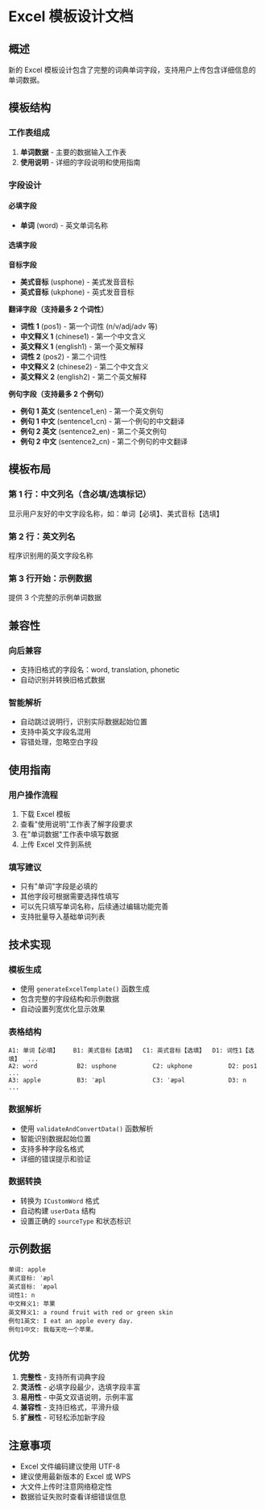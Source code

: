 # Excel 模板设计文档

## 概述

新的 Excel 模板设计包含了完整的词典单词字段，支持用户上传包含详细信息的单词数据。

## 模板结构

### 工作表组成

1. **单词数据** - 主要的数据输入工作表
2. **使用说明** - 详细的字段说明和使用指南

### 字段设计

#### 必填字段

- **单词** (word) - 英文单词名称

#### 选填字段

**音标字段**

- **美式音标** (usphone) - 美式发音音标
- **英式音标** (ukphone) - 英式发音音标

**翻译字段（支持最多 2 个词性）**

- **词性 1** (pos1) - 第一个词性 (n/v/adj/adv 等)
- **中文释义 1** (chinese1) - 第一个中文含义
- **英文释义 1** (english1) - 第一个英文解释
- **词性 2** (pos2) - 第二个词性
- **中文释义 2** (chinese2) - 第二个中文含义
- **英文释义 2** (english2) - 第二个英文解释

**例句字段（支持最多 2 个例句）**

- **例句 1 英文** (sentence1_en) - 第一个英文例句
- **例句 1 中文** (sentence1_cn) - 第一个例句的中文翻译
- **例句 2 英文** (sentence2_en) - 第二个英文例句
- **例句 2 中文** (sentence2_cn) - 第二个例句的中文翻译

## 模板布局

### 第 1 行：中文列名（含必填/选填标记）

显示用户友好的中文字段名称，如：单词【必填】、美式音标【选填】

### 第 2 行：英文列名

程序识别用的英文字段名称

### 第 3 行开始：示例数据

提供 3 个完整的示例单词数据

## 兼容性

### 向后兼容

- 支持旧格式的字段名：word, translation, phonetic
- 自动识别并转换旧格式数据

### 智能解析

- 自动跳过说明行，识别实际数据起始位置
- 支持中英文字段名混用
- 容错处理，忽略空白字段

## 使用指南

### 用户操作流程

1. 下载 Excel 模板
2. 查看"使用说明"工作表了解字段要求
3. 在"单词数据"工作表中填写数据
4. 上传 Excel 文件到系统

### 填写建议

- 只有"单词"字段是必填的
- 其他字段可根据需要选择性填写
- 可以先只填写单词名称，后续通过编辑功能完善
- 支持批量导入基础单词列表

## 技术实现

### 模板生成

- 使用 `generateExcelTemplate()` 函数生成
- 包含完整的字段结构和示例数据
- 自动设置列宽优化显示效果

### 表格结构

```
A1: 单词【必填】    B1: 美式音标【选填】  C1: 英式音标【选填】  D1: 词性1【选填】  ...
A2: word           B2: usphone          C2: ukphone          D2: pos1          ...
A3: apple          B3: ˈæpl             C3: ˈæpəl            D3: n             ...
```

### 数据解析

- 使用 `validateAndConvertData()` 函数解析
- 智能识别数据起始位置
- 支持多种字段名格式
- 详细的错误提示和验证

### 数据转换

- 转换为 `ICustomWord` 格式
- 自动构建 `userData` 结构
- 设置正确的 `sourceType` 和状态标识

## 示例数据

```
单词: apple
美式音标: ˈæpl
英式音标: ˈæpəl
词性1: n
中文释义1: 苹果
英文释义1: a round fruit with red or green skin
例句1英文: I eat an apple every day.
例句1中文: 我每天吃一个苹果。
```

## 优势

1. **完整性** - 支持所有词典字段
2. **灵活性** - 必填字段最少，选填字段丰富
3. **易用性** - 中英文双语说明，示例丰富
4. **兼容性** - 支持旧格式，平滑升级
5. **扩展性** - 可轻松添加新字段

## 注意事项

- Excel 文件编码建议使用 UTF-8
- 建议使用最新版本的 Excel 或 WPS
- 大文件上传时注意网络稳定性
- 数据验证失败时查看详细错误信息
